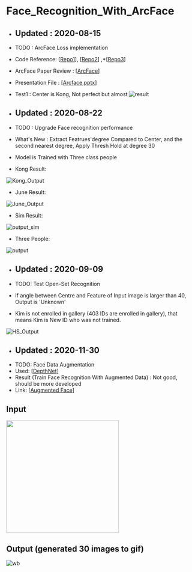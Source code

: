 # Face_Recognition_With_ArcFace
- ## Updated : 2020-08-15 
- TODO : ArcFace Loss implementation
- Code Reference: [[Repo1](https://github.com/TreB1eN/InsightFace_Pytorch)], [[Repo2](https://github.com/ronghuaiyang/arcface-pytorch)] ,*[[Repo3](https://github.com/wujiyang/Face_Pytorch)]
- ArcFace Paper Review : [[ArcFace](https://github.com/kdh4672/DH_Lab/blob/master/Paper_Review/Arcface.pdf)]
- Presentation File : [[Arcface.pptx](https://github.com/kdh4672/dlstudy/files/5078083/Arcface.pptx)]
- Test1 : Center is Kong,  Not perfect but almost
![result](https://user-images.githubusercontent.com/54311546/90228642-89923880-de51-11ea-9c1c-af1dea9c4466.gif)



- ## Updated : 2020-08-22
- TODO : Upgrade Face recognition performance
- What's New : Extract Featrues'degree Compared to Center, and the second nearest degree, Apply Thresh Hold at degree 30
- Model is Trained with Three class people
- Kong Result: 

![Kong_Output](https://user-images.githubusercontent.com/54311546/90952351-e61ed480-e49d-11ea-8619-442ba044466b.gif)
- June Result:

![June_Output](https://user-images.githubusercontent.com/54311546/90952358-f6cf4a80-e49d-11ea-8ec7-8deacfdae78a.gif)
- Sim Result:

![output_sim](https://user-images.githubusercontent.com/54311546/92383637-aa486800-f149-11ea-9c24-0bb817e408c4.gif)


- Three People:

![output](https://user-images.githubusercontent.com/54311546/92383726-d19f3500-f149-11ea-886c-e5c305c9fad6.gif)


- ## Updated : 2020-09-09
- TODO: Test Open-Set Recognition
- If angle between Centre and Feature of Input image is larger than 40, Output is 'Unknown'

- Kim is not enrolled in gallery (403 IDs are enrolled in gallery), that means Kim is New ID who was not trained.

![HS_Output](https://user-images.githubusercontent.com/54311546/92565133-2ca16b00-f2b5-11ea-898f-0276e3d6d1f9.gif)

- ## Updated : 2020-11-30
- TODO: Face Data Augmentation
- Used: [[DepthNet](https://github.com/kdh4672/DepthNets)]
- Result (Train Face Recognition With Augmented Data) : Not good, should be more developed
- Link: [[Augmented Face](https://github.com/kdh4672/face_augment)]
## Input

<img src="https://user-images.githubusercontent.com/54311546/102696484-0dca5180-4272-11eb-9f2d-f711c6b28386.jpg" width="300" height="300">

## Output (generated 30 images to gif)
![wb](https://user-images.githubusercontent.com/54311546/102696447-b4622280-4271-11eb-9472-1e13eee22b20.gif)

